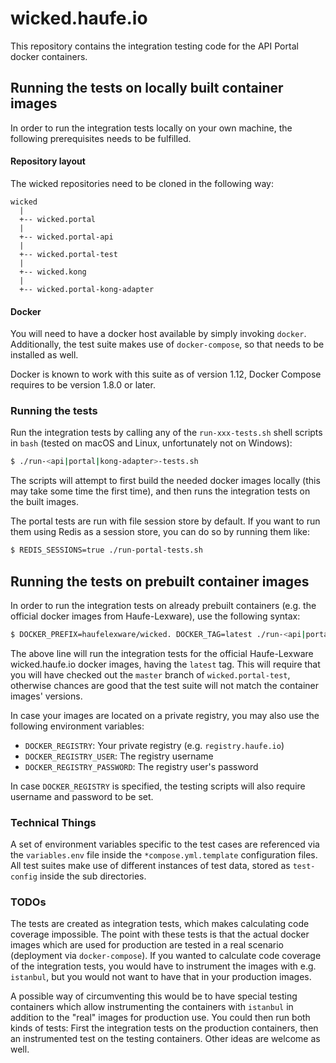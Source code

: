 # wicked.haufe.io

This repository contains the integration testing code for the API Portal docker containers.

## Running the tests on locally built container images

In order to run the integration tests locally on your own machine, the following prerequisites needs to be fulfilled.

#### Repository layout

The wicked repositories need to be cloned in the following way:

```
wicked
  |
  +-- wicked.portal
  |
  +-- wicked.portal-api
  |
  +-- wicked.portal-test
  |
  +-- wicked.kong
  |
  +-- wicked.portal-kong-adapter
```

#### Docker

You will need to have a docker host available by simply invoking `docker`. Additionally, the test suite makes use of `docker-compose`, so that needs to be installed as well.

Docker is known to work with this suite as of version 1.12, Docker Compose requires to be version 1.8.0 or later.

### Running the tests

Run the integration tests by calling any of the `run-xxx-tests.sh` shell scripts in `bash` (tested on macOS and Linux, unfortunately not on Windows):

```bash
$ ./run-<api|portal|kong-adapter>-tests.sh
```

The scripts will attempt to first build the needed docker images locally (this may take some time the first time), and then runs the integration tests on the built images.

The portal tests are run with file session store by default. If you want to run them using Redis as a session store, you can do so by running them like:

```bash
$ REDIS_SESSIONS=true ./run-portal-tests.sh
```

## Running the tests on prebuilt container images

In order to run the integration tests on already prebuilt containers (e.g. the official docker images from Haufe-Lexware), use the following syntax:

```bash
$ DOCKER_PREFIX=haufelexware/wicked. DOCKER_TAG=latest ./run-<api|portal|kong-adapter>-tests.sh
```

The above line will run the integration tests for the official Haufe-Lexware wicked.haufe.io docker images, having the `latest` tag. This will require that you will have checked out the `master` branch of `wicked.portal-test`, otherwise chances are good that the test suite will not match the container images' versions.

In case your images are located on a private registry, you may also use the following environment variables:

* `DOCKER_REGISTRY`: Your private registry (e.g. `registry.haufe.io`)
* `DOCKER_REGISTRY_USER`: The registry username
* `DOCKER_REGISTRY_PASSWORD`: The registry user's password

In case `DOCKER_REGISTRY` is specified, the testing scripts will also require username and password to be set.

### Technical Things

A set of environment variables specific to the test cases are referenced via the `variables.env` file inside the `*compose.yml.template` configuration files. All test suites make use of different instances of test data, stored as `test-config` inside the sub directories. 

### TODOs

The tests are created as integration tests, which makes calculating code coverage impossible. The point with these tests is that the actual docker images which are used for production are tested in a real scenario (deployment via `docker-compose`). If you wanted to calculate code coverage of the integration tests, you would have to instrument the images with e.g. `istanbul`, but you would not want to have that in your production images.

A possible way of circumventing this would be to have special testing containers which allow instrumenting the containers with `istanbul` in addition to the "real" images for production use. You could then run both kinds of tests: First the integration tests on the production containers, then an instrumented test on the testing containers. Other ideas are welcome as well. 

